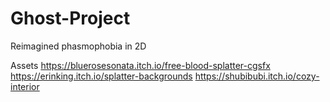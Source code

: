 # Ghost-Project
Reimagined phasmophobia in 2D

Assets
https://bluerosesonata.itch.io/free-blood-splatter-cgsfx
https://erinking.itch.io/splatter-backgrounds
https://shubibubi.itch.io/cozy-interior
